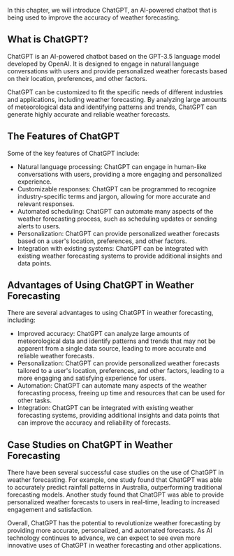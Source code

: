 
In this chapter, we will introduce ChatGPT, an AI-powered chatbot that is being used to improve the accuracy of weather forecasting.

What is ChatGPT?
----------------

ChatGPT is an AI-powered chatbot based on the GPT-3.5 language model developed by OpenAI. It is designed to engage in natural language conversations with users and provide personalized weather forecasts based on their location, preferences, and other factors.

ChatGPT can be customized to fit the specific needs of different industries and applications, including weather forecasting. By analyzing large amounts of meteorological data and identifying patterns and trends, ChatGPT can generate highly accurate and reliable weather forecasts.

The Features of ChatGPT
-----------------------

Some of the key features of ChatGPT include:

* Natural language processing: ChatGPT can engage in human-like conversations with users, providing a more engaging and personalized experience.
* Customizable responses: ChatGPT can be programmed to recognize industry-specific terms and jargon, allowing for more accurate and relevant responses.
* Automated scheduling: ChatGPT can automate many aspects of the weather forecasting process, such as scheduling updates or sending alerts to users.
* Personalization: ChatGPT can provide personalized weather forecasts based on a user's location, preferences, and other factors.
* Integration with existing systems: ChatGPT can be integrated with existing weather forecasting systems to provide additional insights and data points.

Advantages of Using ChatGPT in Weather Forecasting
--------------------------------------------------

There are several advantages to using ChatGPT in weather forecasting, including:

* Improved accuracy: ChatGPT can analyze large amounts of meteorological data and identify patterns and trends that may not be apparent from a single data source, leading to more accurate and reliable weather forecasts.
* Personalization: ChatGPT can provide personalized weather forecasts tailored to a user's location, preferences, and other factors, leading to a more engaging and satisfying experience for users.
* Automation: ChatGPT can automate many aspects of the weather forecasting process, freeing up time and resources that can be used for other tasks.
* Integration: ChatGPT can be integrated with existing weather forecasting systems, providing additional insights and data points that can improve the accuracy and reliability of forecasts.

Case Studies on ChatGPT in Weather Forecasting
----------------------------------------------

There have been several successful case studies on the use of ChatGPT in weather forecasting. For example, one study found that ChatGPT was able to accurately predict rainfall patterns in Australia, outperforming traditional forecasting models. Another study found that ChatGPT was able to provide personalized weather forecasts to users in real-time, leading to increased engagement and satisfaction.

Overall, ChatGPT has the potential to revolutionize weather forecasting by providing more accurate, personalized, and automated forecasts. As AI technology continues to advance, we can expect to see even more innovative uses of ChatGPT in weather forecasting and other applications.
